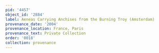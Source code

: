 ```yaml
---
pid: '4457'
object_id: '2884'
label: Aeneas Carrying Anchises from the Burning Troy (Amsterdam)
provenance_date: '2004'
provenance_location: France, Paris
provenance_text: Private Collection
order: '0018'
collection: provenance
---
```

